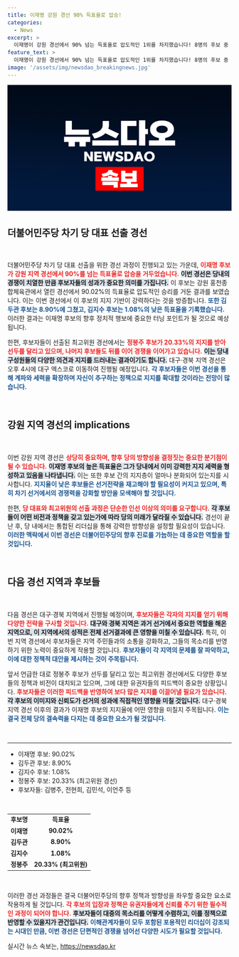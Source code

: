 ```yaml
---
title: 이재명 강원 경선 90% 득표율로 압승!
categories:
  - News
excerpt: >
  이재명이 강원 경선에서 90% 넘는 득표율로 압도적인 1위를 차지했습니다! 8명의 후보 중 정봉주가 최고위원 경선 선두로 나서, 대구 지역 경선으로 이어지는 긴장감 넘치는 정치판이 시작됩니다. 클릭 필수!
feature_text: >
  이재명이 강원 경선에서 90% 넘는 득표율로 압도적인 1위를 차지했습니다! 8명의 후보 중 정봉주가 최고위원 경선 선두로 나서, 대구 지역 경선으로 이어지는 긴장감 넘치는 정치판이 시작됩니다. 클릭 필수!
image: '/assets/img/newsdao_breakingnews.jpg'
---
```


<p><img src="/assets/img/newsdao_breakingnews.jpg" alt="implanttips 속보" /></p>

<h2 data-ke-size="size26">더불어민주당 차기 당 대표 선출 경선</h2>

<p data-ke-size="size16">&nbsp;</p>

<p>더불어민주당 차기 당 대표 선출을 위한 경선 과정이 진행되고 있는 가운데, <b><span style="color: #ee2323;">이재명 후보가 강원 지역 경선에서 90%를 넘는 득표율로 압승을 거두었습니다.</span></b> <b><span style="background-color: #21538527;">이번 경선은 당내의 경쟁이 치열한 만큼 후보자들의 성과가 중요한 의미를 가집니다.</span></b> 이 후보는 강원 홍천종합체육관에서 열린 경선에서 90.02%의 득표율로 압도적인 승리를 거둔 결과를 보였습니다. 이는 이번 경선에서 이 후보의 지지 기반이 강력하다는 것을 방증합니다. <b><span style="color: #1a5490;">또한 김두관 후보는 8.90%에 그쳤고, 김지수 후보는 1.08%의 낮은 득표율을 기록했습니다.</span></b> 이러한 결과는 이재명 후보의 향후 정치적 행보에 중요한 터닝 포인트가 될 것으로 예상됩니다.</p>

<p>한편, 후보자들이 선출된 최고위원 경선에서는 <b><span style="color: #ee2323;">정봉주 후보가 20.33%의 지지를 받아 선두를 달리고 있으며, 나머지 후보들도 뒤를 이어 경쟁을 이어가고 있습니다.</span></b> <b><span style="background-color: #21538527;">이는 당내 구성원들의 다양한 의견과 지지를 드러내는 결과이기도 합니다.</span></b> 대구·경북 지역 경선은 오후 4시에 대구 엑스코로 이동하여 진행될 예정입니다. <b><span style="color: #1a5490;">각 후보자들은 이번 경선을 통해 계파와 세력을 확장하며 자신이 추구하는 정책으로 지지를 확대할 것이라는 전망이 많습니다.</span></b></p>

<p data-ke-size="size16">&nbsp;</p>

<h2 data-ke-size="size26">강원 지역 경선의 implications</h2>

<p data-ke-size="size16">&nbsp;</p>

<p>이번 강원 지역 경선은 <b><span style="color: #ee2323;">상당히 중요하며, 향후 당의 방향성을 결정짓는 중요한 분기점이 될 수 있습니다.</span></b> <b><span style="background-color: #21538527;">이재명 후보의 높은 득표율은 그가 당내에서 이미 강력한 지지 세력을 형성하고 있음을 나타냅니다.</span></b> 이는 또한 후보 간의 지지층이 얼마나 분화되어 있는지를 시사합니다. <b><span style="color: #1a5490;">지지율이 낮은 후보들은 선거전략을 재고해야 할 필요성이 커지고 있으며, 특히 차기 선거에서의 경쟁력을 강화할 방안을 모색해야 할 것입니다.</span></b></p>

<p>한편, <b><span style="color: #ee2323;">당 대표와 최고위원의 선출 과정은 단순한 인선 이상의 의미를 요구합니다.</span></b> <b><span style="background-color: #21538527;">각 후보들이 어떤 비전과 정책을 갖고 있는가에 따라 당의 미래가 달라질 수 있습니다.</span></b> 경선이 끝난 후, 당 내에서는 통합된 리더십을 통해 강력한 방향성을 설정할 필요성이 있습니다. <b><span style="color: #1a5490;">이러한 맥락에서 이번 경선은 더불어민주당의 향후 진로를 가늠하는 데 중요한 역할을 할 것입니다.</span></b></p>

<p data-ke-size="size16">&nbsp;</p>

<h2 data-ke-size="size26">다음 경선 지역과 후보들</h2>

<p data-ke-size="size16">&nbsp;</p>

<p>다음 경선은 대구·경북 지역에서 진행될 예정이며, <b><span style="color: #ee2323;">후보자들은 각자의 지지를 얻기 위해 다양한 전략을 구사할 것입니다.</span></b> <b><span style="background-color: #21538527;">대구와 경북 지역은 과거 선거에서 중요한 역할을 해온 지역으로, 이 지역에서의 성적은 전체 선거결과에 큰 영향을 미칠 수 있습니다.</span></b> 특히, 이번 지역 경선에서 후보자들은 지역 주민들과의 소통을 강화하고, 그들의 목소리를 반영하기 위한 노력이 중요하게 작용할 것입니다. <b><span style="color: #1a5490;">후보자들이 각 지역의 문제를 잘 파악하고, 이에 대한 정책적 대안을 제시하는 것이 주목됩니다.</span></b></p>

<p>앞서 언급한 대로 정봉주 후보가 선두를 달리고 있는 최고위원 경선에서도 다양한 후보들의 정책과 비전이 대치되고 있으며, 그에 대한 유권자들의 피드백이 중요한 상황입니다. <b><span style="color: #ee2323;">후보자들은 이러한 피드백을 반영하여 보다 많은 지지를 이끌어낼 필요가 있습니다.</span></b> <b><span style="background-color: #21538527;">각 후보의 이미지와 신뢰도가 선거의 성과에 직접적인 영향을 미칠 것입니다.</span></b> 대구·경북 지역 경선 이후의 결과가 이재명 후보의 지지율에 어떤 영향을 미칠지 주목됩니다. <b><span style="color: #1a5490;">이는 결국 전체 당의 결속력을 다지는 데 중요한 요소가 될 것입니다.</span></b></p>

<p data-ke-size="size16">&nbsp;</p>

<hr>

<ul>
    <li>이재명 후보: 90.02%</li>
    <li>김두관 후보: 8.90%</li>
    <li>김지수 후보: 1.08%</li>
    <li>정봉주 후보: 20.33% (최고위원 경선)</li>
    <li>후보자들: 김병주, 전현희, 김민석, 이언주 등</li>
</ul>

<p data-ke-size="size16">&nbsp;</p> 

<table>
    <tr>
        <td style="text-align: center; height: 17px;"><b>후보명</b></td>
        <td style="text-align: center; height: 17px;"><b>득표율</b></td>
    </tr>
    <tr>
        <td style="text-align: center; height: 17px;"><b>이재명</b></td>
        <td style="text-align: center; height: 17px;"><b>90.02%</b></td>
    </tr>
    <tr>
        <td style="text-align: center; height: 17px;"><b>김두관</b></td>
        <td style="text-align: center; height: 17px;"><b>8.90%</b></td>
    </tr>
    <tr>
        <td style="text-align: center; height: 17px;"><b>김지수</b></td>
        <td style="text-align: center; height: 17px;"><b>1.08%</b></td>
    </tr>
    <tr>
        <td style="text-align: center; height: 17px;"><b>정봉주</b></td>
        <td style="text-align: center; height: 17px;"><b>20.33% (최고위원)</b></td>
    </tr>
</table>

<p data-ke-size="size16">&nbsp;</p> 

<p>이러한 경선 과정들은 결국 더불어민주당의 향후 정책과 방향성을 좌우할 중요한 요소로 작용하게 될 것입니다. <b><span style="color: #ee2323;">각 후보의 입장과 정책은 유권자들에게 신뢰를 주기 위한 필수적인 과정이 되어야 합니다.</span></b> <b><span style="background-color: #21538527;">후보자들이 대중의 목소리를 어떻게 수렴하고, 이를 정책으로 반영할 수 있을지가 관건입니다.</span></b> <b><span style="color: #1a5490;">이해관계자들이 모두 포함된 포용적인 리더십이 강조되는 시대인 만큼, 이번 경선은 단편적인 경쟁을 넘어선 다양한 시도가 필요할 것입니다.</span></b></p>
실시간 뉴스 속보는, <a href="https://newsdao.kr" rel="dofollow">https://newsdao.kr</a>



